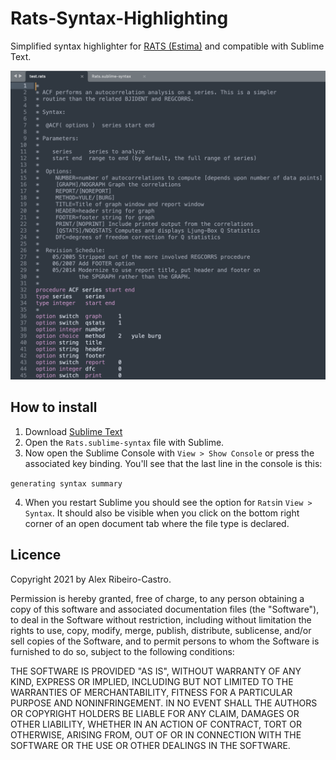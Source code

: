 # Rats-Syntax-Highlighting
Simplified syntax highlighter for [RATS (Estima)](https://www.estima.com/ratsmain.shtml) and compatible with Sublime Text.  

![](rats_with_highlighting.png)

## How to install
1. Download [Sublime Text](http://www.sublimetext.com/)
2. Open the `Rats.sublime-syntax` file with Sublime.
3. Now open the Sublime Console with `View > Show Console` or press the associated key binding. You'll see that the last line in the console is this:

```generating syntax summary```

4. When you restart Sublime you should see the option for `Rats`in `View > Syntax`. It should also be visible when you click on the bottom right corner of an open document tab where the file type is declared.

## Licence
Copyright 2021 by Alex Ribeiro-Castro.

Permission is hereby granted, free of charge, to any person obtaining a copy of this software and associated documentation files (the "Software"), to deal in the Software without restriction, including without limitation the rights to use, copy, modify, merge, publish, distribute, sublicense, and/or sell copies of the Software, and to permit persons to whom the Software is furnished to do so, subject to the following conditions:

THE SOFTWARE IS PROVIDED "AS IS", WITHOUT WARRANTY OF ANY KIND, EXPRESS OR IMPLIED, INCLUDING BUT NOT LIMITED TO THE WARRANTIES OF MERCHANTABILITY, FITNESS FOR A PARTICULAR PURPOSE AND NONINFRINGEMENT. IN NO EVENT SHALL THE AUTHORS OR COPYRIGHT HOLDERS BE LIABLE FOR ANY CLAIM, DAMAGES OR OTHER LIABILITY, WHETHER IN AN ACTION OF CONTRACT, TORT OR OTHERWISE, ARISING FROM, OUT OF OR IN CONNECTION WITH THE SOFTWARE OR THE USE OR OTHER DEALINGS IN THE SOFTWARE.
